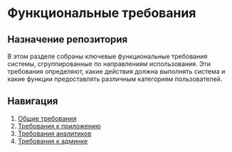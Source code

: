 # Функциональные требования

## Назначение репозитория

В этом разделе собраны ключевые функциональные требования системы, сгруппированные по направлениям использования. Эти требования определяют, какие действия должна выполнять система и какие функции предоставлять различным категориям пользователей.

## Навигация

1. [Общие требования](./general.md)
2. [Требования к приложению](./application.md)
3. [Требования аналитиков](./analytics.md)
4. [Требования к админке](./admin-panel.md)